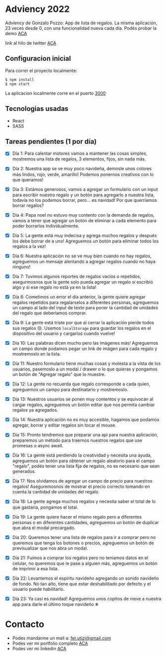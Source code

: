 #  Adviency 2022

Adviency de Gonzalo Pozzo: App de lista de regalos.  La misma aplicación, 23 veces desde 0, con una funcionalidad nueva cada día. Podés probar la demo [ACA](https://ferutizi.github.io/adviency-2022/)

link al hilo de twitter [ACA](https://twitter.com/goncy/status/1597581725382721538)

## Configuracion inicial

Para correr el proyecto localmente:
```
$ npm install
$ npm start
```
La aplicacion localmente corre en el puerto [3000](http://localhost:3000/)

## Tecnologias usadas

- React
- SASS

## Tareas pendientes (1 por día)

- [x] Día 1: Para calentar motores vamos a mantener las cosas simples, mostremos una lista de regalos, 3 elementos, fijos, sin nada más.

- [x] Día 2: Nuestra app se ve muy poco navideña, demosle unos colores más lindos, rojo, verde, amarillo! Podemos ponernos creativos con lo que queramos!

- [x] Día 3: Estámos generosos, vamos a agregar un formulario con un input para escribir nuestro regalo y un botón para agregarlo a nuestra lista, todavía no los podemos borrar, pero... es navidad! Por que querríamos borrar regalos?

- [x] Día 4: Papa noel no estuvo muy contento con la demanda de regalos, vamos a tener que agregar un botón de eliminar a cada elemento para poder borrarlos individualmente.

- [x] Día 5: La gente está muy indecisa y agrega muchos regalos y después los debe borrar de a uno! Agreguemos un botón para eliminar todos los regalos a la vez!

- [x] Día 6: Nuestra aplicación no se ve muy bien cuando no hay regalos, agreguemos un mensaje alentando a agregar regalos cuando no haya ninguno!

- [x] Día 7: Tuvimos algunos reportes de regalos vacíos o repetidos, asegurmosnos que la gente solo pueda agregar un regalo si escribió algo y si ese regalo no está ya en la lista!

- [x] Día 8: Cometimos un error el día anterior, la gente quiere agregar regalos repetidos para regalarselos a diferentes personas, agreguemos un campo al lado del input de texto para poner la cantidad de unidades del regalo que deberíamos comprar.

- [x] Día 9: La gente está triste por que al cerrar la aplicación pierde todos sus regalos 😢. Usemos `localStorage` para guardar los regalos en el dispositivo del usuario y cargarlos cuando vuelve!

- [x] Día 10: Las palabras dicen mucho pero las imágenes más! Agreguemos un campo donde podamos pegar un link de imágen para cada regalo y mostremoslo en la lista.

- [x] Día 11: Nuestro formulario tiene muchas cosas y molesta a la vista de los usuarios, pasemoslo a un modal / drawer o lo que quieras y pongamos un botón de "Agregar regalo" que lo muestre.

- [x] Día 12: La gente no recuerda que regalo corresponde a cada quien, agreguemos un campo para destinatario y mostremoslo.

- [x] Día 13: Nuestros usuarios se ponen muy contentos y se equivocan al cargar regalos, agreguemos un botón editar que nos permita cambiar regalos ya agregados.

- [x] Día 14: Nuestra aplicación no es muy accesible, hagamos que podamos agregar, borrar y editar regalos sin tocar el mouse.

- [x] Día 15: Pronto tendremos que preparar una api para nuestra aplicación, preparemos un método para traernos nuestros regalos que use promesas o async await.

- [x] Día 16: La gente está perdiendo la creatividad y necesita una ayuda, agreguemos un botón para obtener un regalo aleatorio para el campo "regalo", podés tener una lista fija de regalos, no es necesario que sean generados.

- [x] Día 17: Nos olvidamos de agregar un campo de precio para nuestros regalos! Aseguremosnos de mostrar el precio correcto tomando en cuenta la cantidad de unidades del regalo.

- [x] Día 18: La gente agrega muchos regalos y necesita saber el total de lo que gastaría, pongamos el total.

- [x] Día 19: La gente quiere hacer el mismo regalo pero a diferentes personas o en diferentes cantidades, agreguemos un botón de duplicar que abra el modal precargado.

- [x] Día 20: Queremos tener una lista de regalos para ir a comprar pero no queremos que tenga los botones o precios, agreguemos un botón de previsualizar que nos abra un modal.

- [x] Día 21: Fuimos a comprar los regalos pero no teniamos datos en el celular, no queremos que le pase a alguien más, agreguemos un botón de imprimir a esa lista.

- [x] Día 22: Levantemos el espíritu navideño agregando un sonido navideño de fondo. No tan alto, tiene que estar deshabilitado por defecto y el usuario puede habilitarlo.

- [x] Día 23: Ya casi es navidad! Agreguemos unos copitos de nieve a nuestra app para darle el último toque navideño ❄

# Contacto

- Podes mandarme un mail a: fer.utizi@gmail.com
- Podes ver mi portfolio completo [ACA](https://ferutizi.github.io/Portfolio/)
- Podes ver mi linkedin [ACA](https://www.linkedin.com/in/fernando-utizi-2a72a3233/)
